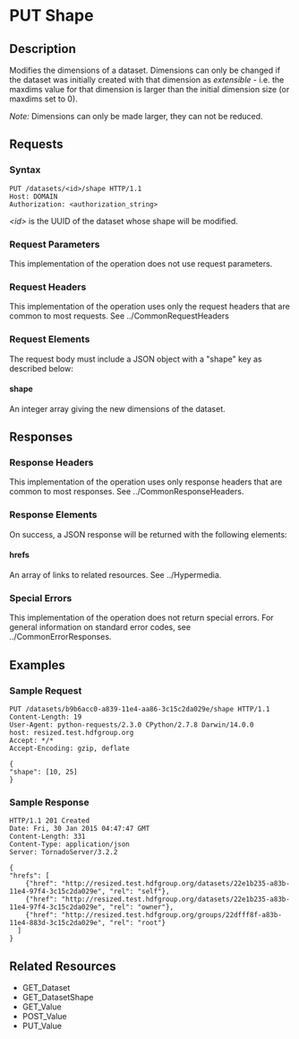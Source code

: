 PUT Shape
=========

Description
-----------

Modifies the dimensions of a dataset. Dimensions can only be changed if the dataset was initially created with that dimension as *extensible* - i.e. the maxdims value for that dimension is larger than the initial dimension size (or maxdims set to 0).

*Note:* Dimensions can only be made larger, they can not be reduced.

Requests
--------

### Syntax

``` sourceCode
PUT /datasets/<id>/shape HTTP/1.1
Host: DOMAIN
Authorization: <authorization_string>
```

*&lt;id&gt;* is the UUID of the dataset whose shape will be modified.

### Request Parameters

This implementation of the operation does not use request parameters.

### Request Headers

This implementation of the operation uses only the request headers that are common to most requests. See ../CommonRequestHeaders

### Request Elements

The request body must include a JSON object with a "shape" key as described below:

#### shape

An integer array giving the new dimensions of the dataset.

Responses
---------

### Response Headers

This implementation of the operation uses only response headers that are common to most responses. See ../CommonResponseHeaders.

### Response Elements

On success, a JSON response will be returned with the following elements:

#### hrefs

An array of links to related resources. See ../Hypermedia.

### Special Errors

This implementation of the operation does not return special errors. For general information on standard error codes, see ../CommonErrorResponses.

Examples
--------

### Sample Request

``` sourceCode
PUT /datasets/b9b6acc0-a839-11e4-aa86-3c15c2da029e/shape HTTP/1.1
Content-Length: 19
User-Agent: python-requests/2.3.0 CPython/2.7.8 Darwin/14.0.0
host: resized.test.hdfgroup.org
Accept: */*
Accept-Encoding: gzip, deflate
```

``` sourceCode
{
"shape": [10, 25]
}
```

### Sample Response

``` sourceCode
HTTP/1.1 201 Created
Date: Fri, 30 Jan 2015 04:47:47 GMT
Content-Length: 331
Content-Type: application/json
Server: TornadoServer/3.2.2   
```

``` sourceCode
{
"hrefs": [
    {"href": "http://resized.test.hdfgroup.org/datasets/22e1b235-a83b-11e4-97f4-3c15c2da029e", "rel": "self"}, 
    {"href": "http://resized.test.hdfgroup.org/datasets/22e1b235-a83b-11e4-97f4-3c15c2da029e", "rel": "owner"}, 
    {"href": "http://resized.test.hdfgroup.org/groups/22dfff8f-a83b-11e4-883d-3c15c2da029e", "rel": "root"}
  ]
}
```

Related Resources
-----------------

-   GET\_Dataset
-   GET\_DatasetShape
-   GET\_Value
-   POST\_Value
-   PUT\_Value

